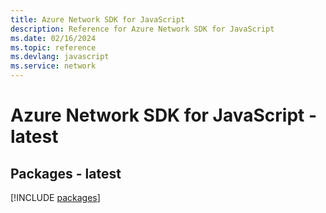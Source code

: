 ```yaml
---
title: Azure Network SDK for JavaScript
description: Reference for Azure Network SDK for JavaScript
ms.date: 02/16/2024
ms.topic: reference
ms.devlang: javascript
ms.service: network
---
```

# Azure Network SDK for JavaScript - latest
## Packages - latest
[!INCLUDE [packages](network-index.md)]